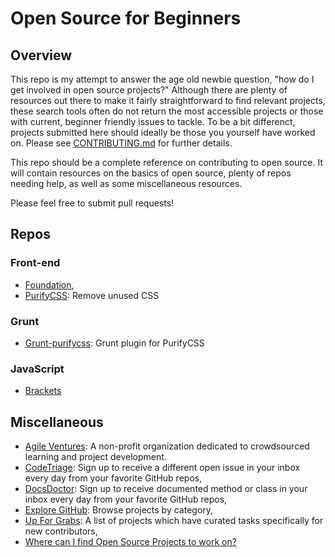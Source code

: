 # Open Source for Beginners

## Overview

This repo is my attempt to answer the age old newbie question, "how do I get involved in open source projects?" Although there are plenty of resources out there to make it fairly straightforward to find relevant projects, these search tools often do not return the most accessible projects or those with current, beginner friendly issues to tackle. To be a bit differenct, projects submitted here should ideally be those you yourself have worked on. Please see [CONTRIBUTING.md](https://github.com/tpgmartin/open-source-for-beginners/blob/master/CONTRIBUTING.md) for further details.

This repo should be a complete reference on contributing to open source. It will contain resources on the basics of open source, plenty of repos needing help, as well as some miscellaneous resources. 

Please feel free to submit pull requests!

## Repos

### Front-end
* [Foundation](https://github.com/zurb/foundation),
* [PurifyCSS](https://github.com/purifycss/purifycss): Remove unused CSS

### Grunt
* [Grunt-purifycss](https://github.com/purifycss/grunt-purifycss): Grunt plugin for PurifyCSS

### JavaScript
* [Brackets](https://github.com/adobe/brackets)

## Miscellaneous
* [Agile Ventures](http://www.agileventures.org/): A non-profit organization dedicated to crowdsourced learning and project development.
* [CodeTriage](http://www.codetriage.com/): Sign up to receive a different open issue in your inbox every day from your favorite GitHub repos,
* [DocsDoctor](http://www.docsdoctor.org/): Sign up to receive documented method or class in your inbox every day from your favorite GitHub repos,
* [Explore GitHub](https://github.com/explore): Browse projects by category,
* [Up For Grabs](http://up-for-grabs.net/): A list of projects which have curated tasks specifically for new contributors,
* [Where can I find Open Source Projects to work on?](https://help.github.com/articles/where-can-i-find-open-source-projects-to-work-on/)
